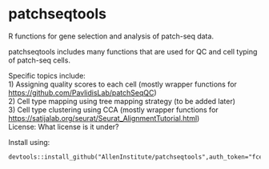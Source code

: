 # patchseqtools
  
R functions for gene selection and analysis of patch-seq data.  
  
patchseqtools includes many functions that are used for QC and cell typing of patch-seq cells.  

Specific topics include:  
    1) Assigning quality scores to each cell (mostly wrapper functions for https://github.com/PavlidisLab/patchSeqQC)  
    2) Cell type mapping using tree mapping strategy (to be added later)  
    3) Cell type clustering using CCA (mostly wrapper functions for https://satijalab.org/seurat/Seurat_AlignmentTutorial.html)  
License: What license is it under?

Install using:
```
devtools::install_github("AllenInstitute/patchseqtools",auth_token="fce326351de6aead543ad48739c039f52474c433")
```



